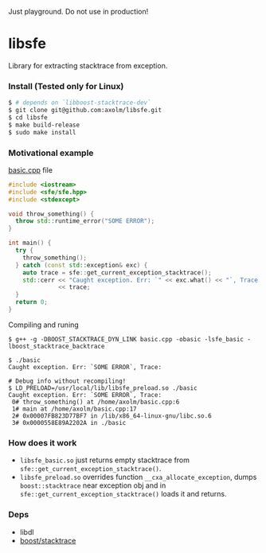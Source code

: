 Just playground. Do not use in production!

# libsfe
Library for extracting stacktrace from exception.

### Install (Tested only for Linux)
```sh
$ # depends on `libboost-stacktrace-dev`
$ git clone git@github.com:axolm/libsfe.git
$ cd libsfe
$ make build-release
$ sudo make install
```

### Motivational example
[basic.cpp](examples/basic.cpp) file
```cpp
#include <iostream>
#include <sfe/sfe.hpp>
#include <stdexcept>

void throw_something() {
  throw std::runtime_error("SOME ERROR");
}

int main() {
  try {
    throw_something();
  } catch (const std::exception& exc) {
    auto trace = sfe::get_current_exception_stacktrace();
    std::cerr << "Caught exception. Err: `" << exc.what() << "`, Trace:\n"
              << trace;
  }
  return 0;
}
```
Compiling and runing
```
$ g++ -g -DBOOST_STACKTRACE_DYN_LINK basic.cpp -obasic -lsfe_basic -lboost_stacktrace_backtrace

$ ./basic
Caught exception. Err: `SOME ERROR`, Trace:

# Debug info without recompiling!
$ LD_PRELOAD=/usr/local/lib/libsfe_preload.so ./basic
Caught exception. Err: `SOME ERROR`, Trace:
 0# throw_something() at /home/axolm/basic.cpp:6
 1# main at /home/axolm/basic.cpp:17
 2# 0x00007FB823D77BF7 in /lib/x86_64-linux-gnu/libc.so.6
 3# 0x0000558E89A2202A in ./basic
```

### How does it work
* `libsfe_basic.so` just returns empty stacktrace from `sfe::get_current_exception_stacktrace()`.
* `libsfe_preload.so` overrides function `__cxa_allocate_exception`, dumps `boost::stacktrace` near exception obj and in `sfe::get_current_exception_stacktrace()` loads it and returns.

### Deps
* libdl
* [boost/stacktrace](https://github.com/boostorg/stacktrace)
